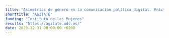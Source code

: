 ```yaml
---
title: "Asimetrías de género en la comunicación política digital. Prácticas, estructuras de poder y violencias en la tuitesfera española"
shorttitle: "AGITATE"
funding: "Instituto de las Mujeres"
results: "https://agitate.udc.es/"
date: 2023-12-31 00:00:00 +0200
---
```


